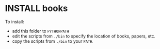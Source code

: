 # INSTALL books

To install:

 - add this folder to `PYTHONPATH`
 - edit the scripts from `./bin` to specify the location of books, papers, etc.
 - copy the scripts from `./bin` to your `PATH`.
